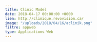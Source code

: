 ```yaml
---
title: Clinic Model
date: 2018-04-17 00:00:00 +0000
lien: http://clinique.revovision.ca/
image: "/uploads/2018/04/16/aclinik.png"
filtre: appweb
type: Applications Web
---
```

